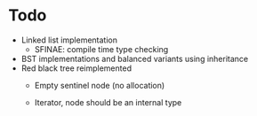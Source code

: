 # Todo

- Linked list implementation
	- SFINAE: compile time type checking
- BST implementations and balanced variants using inheritance
- Red black tree reimplemented
	- Empty sentinel node (no allocation)

	- Iterator, node should be an internal type